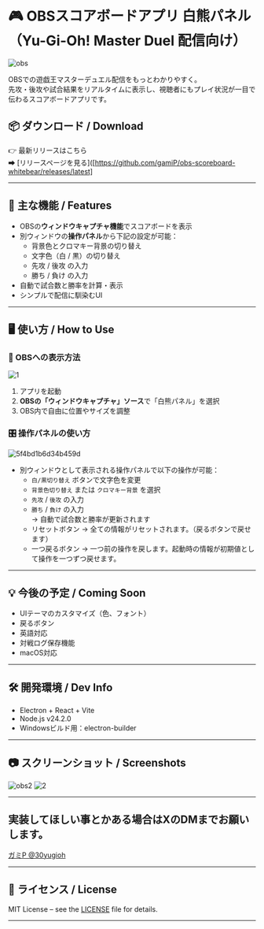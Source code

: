 # 🎮 OBSスコアボードアプリ 白熊パネル（Yu-Gi-Oh! Master Duel 配信向け）
![obs](https://github.com/user-attachments/assets/f8e27867-c428-4f24-aec7-9d49f5dbf537)

OBSでの遊戯王マスターデュエル配信をもっとわかりやすく。  
先攻・後攻や試合結果をリアルタイムに表示し、視聴者にもプレイ状況が一目で伝わるスコアボードアプリです。

## 📦 ダウンロード / Download

👉 最新リリースはこちら  
➡ [リリースページを見る]([https://github.com/gamiP/obs-scoreboard-whitebear/releases/latest]

---

## 🧩 主な機能 / Features

- OBSの**ウィンドウキャプチャ機能**でスコアボードを表示
- 別ウィンドウの**操作パネル**から下記の設定が可能：
  - 背景色とクロマキー背景の切り替え
  - 文字色（白 / 黒）の切り替え
  - 先攻 / 後攻 の入力
  - 勝ち / 負け の入力
- 自動で試合数と勝率を計算・表示
- シンプルで配信に馴染むUI

---

## 🖥️ 使い方 / How to Use

### 🎥 OBSへの表示方法
![1](https://github.com/user-attachments/assets/11f5601a-5486-4fa8-9daa-0cfc6c515f19)
1. アプリを起動
2. **OBSの「ウィンドウキャプチャ」ソース**で「白熊パネル」を選択
3. OBS内で自由に位置やサイズを調整

### 🎛️ 操作パネルの使い方
![5f4bd1b6d34b459d](https://github.com/user-attachments/assets/e3d8a6a5-f8ee-43ac-be15-2891080418e2)

- 別ウィンドウとして表示される操作パネルで以下の操作が可能：
  - `白/黒切り替え` ボタンで文字色を変更
  - `背景色切り替え` または `クロマキー背景` を選択
  - `先攻` / `後攻` の入力
  - `勝ち` / `負け` の入力  
    → 自動で試合数と勝率が更新されます
  - リセットボタン
    → 全ての情報がリセットされます。（戻るボタンで戻せます）
  - 一つ戻るボタン
    → 一つ前の操作を戻します。起動時の情報が初期値として操作を一つずつ戻せます。

---

## 💡 今後の予定 / Coming Soon

- UIテーマのカスタマイズ（色、フォント）
- 戻るボタン
- 英語対応
- 対戦ログ保存機能
- macOS対応

---

## 🛠️ 開発環境 / Dev Info

- Electron + React + Vite
- Node.js v24.2.0
- Windowsビルド用：electron-builder

---

## 📷 スクリーンショット / Screenshots

![obs2](https://github.com/user-attachments/assets/c33b1f5d-87c5-46fe-97ac-83ef185c0bfb)
![2](https://github.com/user-attachments/assets/7ad40bf3-610c-495d-bfb5-c3c3bb1f4d5c)

--- 
## 実装してほしい事とかある場合はXのDMまでお願いします。

[ガミP @30yugioh](https://x.com/30yugioh)

---
## 📝 ライセンス / License

MIT License – see the [LICENSE](./LICENSE) file for details.

---

